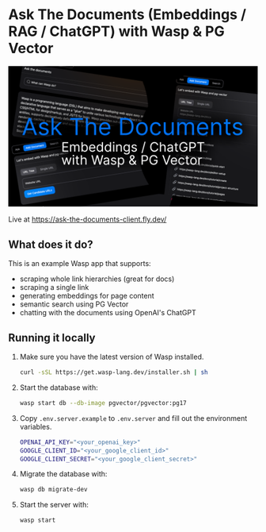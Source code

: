 # Ask The Documents (Embeddings / RAG / ChatGPT) with Wasp & PG Vector

![Ask The Documents Cover](./github.png)

Live at https://ask-the-documents-client.fly.dev/

## What does it do?

This is an example Wasp app that supports:

- scraping whole link hierarchies (great for docs)
- scraping a single link
- generating embeddings for page content
- semantic search using PG Vector
- chatting with the documents using OpenAI's ChatGPT

## Running it locally

1. Make sure you have the latest version of Wasp installed.

   ```bash
   curl -sSL https://get.wasp-lang.dev/installer.sh | sh
   ```

2. Start the database with:

   ```bash
   wasp start db --db-image pgvector/pgvector:pg17
   ```

3. Copy `.env.server.example` to `.env.server` and fill out the environment variables.

   ```bash
   OPENAI_API_KEY="<your_openai_key>"
   GOOGLE_CLIENT_ID="<your_google_client_id>"
   GOOGLE_CLIENT_SECRET="<your_google_client_secret>"
   ```

4. Migrate the database with:

   ```bash
   wasp db migrate-dev
   ```

5. Start the server with:

   ```bash
   wasp start
   ```

